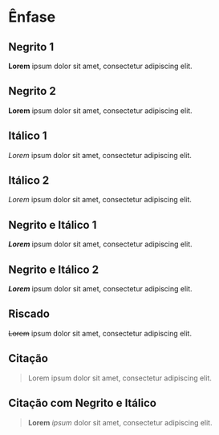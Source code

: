 # Ênfase

## Negrito 1

**Lorem** ipsum dolor sit amet, consectetur adipiscing elit.

## Negrito 2

__Lorem__ ipsum dolor sit amet, consectetur adipiscing elit.

## Itálico 1

*Lorem* ipsum dolor sit amet, consectetur adipiscing elit.

## Itálico 2

_Lorem_ ipsum dolor sit amet, consectetur adipiscing elit.

## Negrito e Itálico 1

**_Lorem_** ipsum dolor sit amet, consectetur adipiscing elit.

## Negrito e Itálico 2

__*Lorem*__ ipsum dolor sit amet, consectetur adipiscing elit.

## Riscado

~~Lorem~~ ipsum dolor sit amet, consectetur adipiscing elit.

## Citação

> Lorem ipsum dolor sit amet, consectetur adipiscing elit.

## Citação com Negrito e Itálico

> **Lorem** _ipsum_ dolor sit amet, consectetur adipiscing elit.
